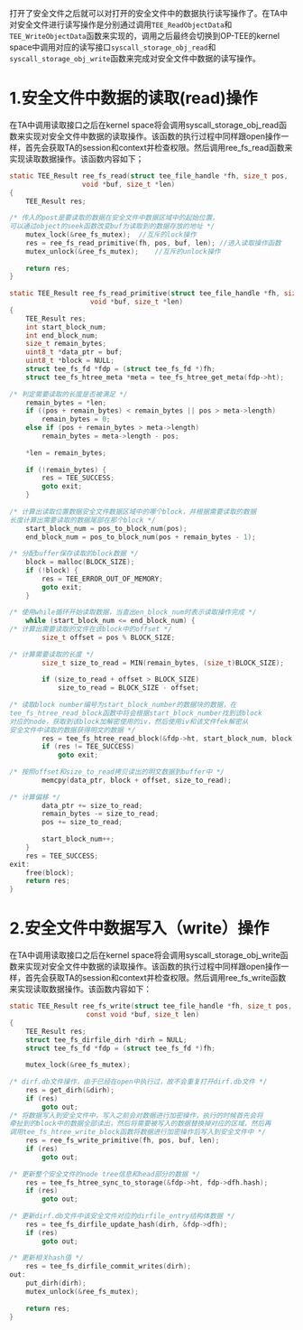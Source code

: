 打开了安全文件之后就可以对打开的安全文件中的数据执行读写操作了。在TA中对安全文件进行读写操作是分别通过调用`TEE_ReadObjectData`和`TEE_WriteObjectData`函数来实现的，调用之后最终会切换到OP-TEE的kernel space中调用对应的读写接口`syscall_storage_obj_read`和`syscall_storage_obj_write`函数来完成对安全文件中数据的读写操作。

# 1.安全文件中数据的读取(read)操作
在TA中调用读取接口之后在kernel space将会调用syscall_storage_obj_read函数来实现对安全文件中数据的读取操作。该函数的执行过程中同样跟open操作一样，首先会获取TA的session和context并检查权限。然后调用ree_fs_read函数来实现读取数据操作。该函数内容如下；

```c
static TEE_Result ree_fs_read(struct tee_file_handle *fh, size_t pos,
			      void *buf, size_t *len)
{
	TEE_Result res;
 
/* 传入的post是要读取的数据在安全文件中数据区域中的起始位置，
可以通过object的seek函数改变buf为读取到的数据存放的地址 */
	mutex_lock(&ree_fs_mutex);	//互斥的lock操作
	res = ree_fs_read_primitive(fh, pos, buf, len);	//进入读取操作函数
	mutex_unlock(&ree_fs_mutex);	//互斥的unlock操作
 
	return res;
}
 
static TEE_Result ree_fs_read_primitive(struct tee_file_handle *fh, size_t pos,
					void *buf, size_t *len)
{
	TEE_Result res;
	int start_block_num;
	int end_block_num;
	size_t remain_bytes;
	uint8_t *data_ptr = buf;
	uint8_t *block = NULL;
	struct tee_fs_fd *fdp = (struct tee_fs_fd *)fh;
	struct tee_fs_htree_meta *meta = tee_fs_htree_get_meta(fdp->ht);
 
/* 判定需要读取的长度是否被满足 */
	remain_bytes = *len;
	if ((pos + remain_bytes) < remain_bytes || pos > meta->length)
		remain_bytes = 0;
	else if (pos + remain_bytes > meta->length)
		remain_bytes = meta->length - pos;
 
	*len = remain_bytes;
 
	if (!remain_bytes) {
		res = TEE_SUCCESS;
		goto exit;
	}
 
/* 计算出读取位置数据安全文件数据区域中的哪个block，并根据需要读取的数据
长度计算出需要读取的数据尾部在那个block */
	start_block_num = pos_to_block_num(pos);
	end_block_num = pos_to_block_num(pos + remain_bytes - 1);
 
/* 分配buffer保存读取的block数据 */
	block = malloc(BLOCK_SIZE);
	if (!block) {
		res = TEE_ERROR_OUT_OF_MEMORY;
		goto exit;
	}
 
/* 使用while循环开始读取数据，当查出en_block_num时表示读取操作完成 */
	while (start_block_num <= end_block_num) {
/* 计算出需要读取的文件在该block中的offset */
		size_t offset = pos % BLOCK_SIZE;	
 
/* 计算需要读取的长度 */
		size_t size_to_read = MIN(remain_bytes, (size_t)BLOCK_SIZE);
 
		if (size_to_read + offset > BLOCK_SIZE)
			size_to_read = BLOCK_SIZE - offset;
 
/* 读取block number编号为start_block_number的数据块的数据，在
tee_fs_htree_read_block函数中将会根据start_block_number找到该block
对应的node，获取到该block加解密使用的iv，然后使用iv和该文件fek解密从
安全文件中读取的数据获得明文的数据 */
		res = tee_fs_htree_read_block(&fdp->ht, start_block_num, block);
		if (res != TEE_SUCCESS)
			goto exit;
 
/* 按照offset和size_to_read拷贝读出的明文数据到buffer中 */
		memcpy(data_ptr, block + offset, size_to_read);
 
/* 计算偏移 */
		data_ptr += size_to_read;
		remain_bytes -= size_to_read;
		pos += size_to_read;
 
		start_block_num++;
	}
	res = TEE_SUCCESS;
exit:
	free(block);
	return res;
}
```
# 2.安全文件中数据写入（write）操作
在TA中调用读取接口之后在kernel space将会调用syscall_storage_obj_write函数来实现对安全文件中数据的读取操作。该函数的执行过程中同样跟open操作一样，首先会获取TA的session和context并检查权限。然后调用ree_fs_write函数来实现读取数据操作。该函数内容如下：

```c
static TEE_Result ree_fs_write(struct tee_file_handle *fh, size_t pos,
			       const void *buf, size_t len)
{
	TEE_Result res;
	struct tee_fs_dirfile_dirh *dirh = NULL;
	struct tee_fs_fd *fdp = (struct tee_fs_fd *)fh;
 
	mutex_lock(&ree_fs_mutex);
 
/* dirf.db文件操作，由于已经在open中执行过，故不会重复打开dirf.db文件 */
	res = get_dirh(&dirh);
	if (res)
		goto out;
/* 将数据写入到安全文件中，写入之前会对数据进行加密操作，执行的时候首先会将
牵扯到的block中的数据全部读出，然后将需要被写入的数据替换掉对应的区域，然后再
调用tee_fs_htree_write_block函数将数据进行加密操作后写入到安全文件中 */
	res = ree_fs_write_primitive(fh, pos, buf, len);
	if (res)
		goto out;
 
/* 更新整个安全文件的node tree信息和head部分的数据 */
	res = tee_fs_htree_sync_to_storage(&fdp->ht, fdp->dfh.hash);
	if (res)
		goto out;
 
/* 更新dirf.db文件中该安全文件对应的dirfile_entry结构体数据 */
	res = tee_fs_dirfile_update_hash(dirh, &fdp->dfh);
	if (res)
		goto out;
 
/* 更新相关hash值 */
	res = tee_fs_dirfile_commit_writes(dirh);
out:
	put_dirh(dirh);
	mutex_unlock(&ree_fs_mutex);
 
	return res;
}
```